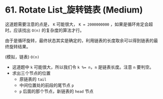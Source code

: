 # 61. Rotate List_旋转链表 (Medium)



这道题需要注意的点是， `K` 可能很⼤， `K = 2000000000` ，如果是循环肯定会超时。应该找出 `O(n)` 的复杂度的算法才⾏。

由于是循环旋转，最终状态其实是确定的，利⽤链表的⻓度取余可以得到链表的最终旋转结果。

(模拟，链表) `O(n)`

- 这道题中 `k` 可能很大，所以我们令 `k %= n`，`n` 是链表长度。注意 `n` 要判空。
- 求出三个节点的位置
  - 原链表的 `tail`
  - 中间位置处的前段的尾节点 `p` 
  - `p` 后面的那个节点，新链表的 `head` 节点







